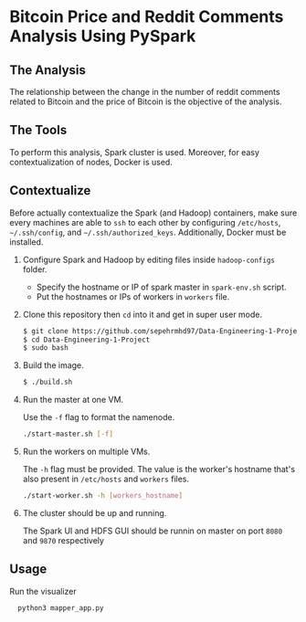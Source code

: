 
# Bitcoin Price and Reddit Comments Analysis Using PySpark

## The Analysis

The relationship between the change in the number of reddit comments related to Bitcoin and the price of Bitcoin is the objective of the analysis.

## The Tools

To perform this analysis, Spark cluster is used. Moreover, for easy contextualization of nodes, Docker is used.

## Contextualize
Before actually contextualize the Spark (and Hadoop) containers, make sure every machines are able to `ssh` to each other by configuring `/etc/hosts`, `~/.ssh/config`, and `~/.ssh/authorized_keys`. Additionally, Docker must be installed.

1. Configure Spark and Hadoop by editing files inside `hadoop-configs` folder.

    - Specify the hostname or IP of spark master in `spark-env.sh` script.
    - Put the hostnames or IPs of workers in `workers` file.

2. Clone this repository then `cd` into it and get in super user mode.

    ```bash
    $ git clone https://github.com/sepehrmhd97/Data-Engineering-1-Project.git
    $ cd Data-Engineering-1-Project
    $ sudo bash
    ```

3. Build the image.

    ```bash
    $ ./build.sh
    ```
    
4. Run the master at one VM.

    Use the `-f` flag to format the namenode.

    ```bash
    ./start-master.sh [-f]
    ```

5. Run the workers on multiple VMs.

    The `-h` flag must be provided. The value is the worker's hostname that's also present in `/etc/hosts` and `workers` files.

    ```bash
    ./start-worker.sh -h [workers_hostname]
    ```

6. The cluster should be up and running.
    
    The Spark UI and HDFS GUI should be runnin on master on port `8080` and `9870` respectively

## Usage

Run the visualizer
```bash
  python3 mapper_app.py
```


